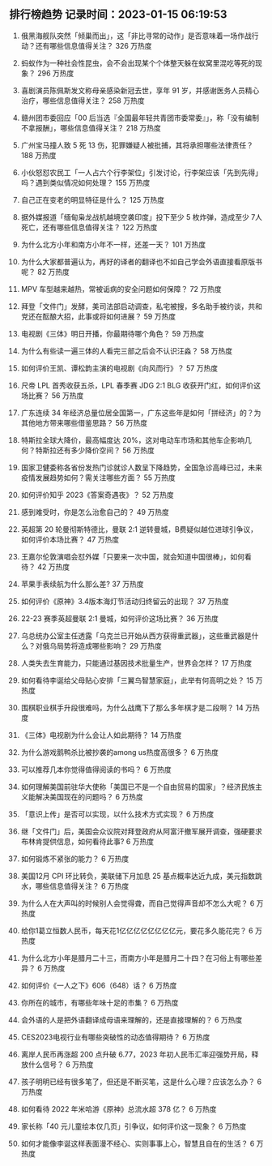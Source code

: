 
## 排行榜趋势 记录时间：2023-01-15 06:19:53
  
  1. 俄黑海舰队突然「倾巢而出」，这「非比寻常的动作」是否意味着一场作战行动？还有哪些信息值得关注？ 326 万热度
    
  2. 蚂蚁作为一种社会性昆虫，会不会出现某个个体整天躲在蚁窝里混吃等死的现象？ 296 万热度
    
  3. 喜剧演员陈佩斯发文称母亲感染新冠去世，享年 91 岁，并感谢医务人员精心治疗，哪些信息值得关注？ 258 万热度
    
  4. 赣州团市委回应「00 后当选『全国最年轻共青团市委常委』」，称「没有编制不拿报酬」，哪些信息值得关注？ 218 万热度
    
  5. 广州宝马撞人致 5 死 13 伤，犯罪嫌疑人被批捕，其将承担哪些法律责任？ 188 万热度
    
  6. 小伙怒怼农民工「一人占六个行李架位」引发讨论，行李架应该「先到先得」吗？遇到类似情况如何处理？ 155 万热度
    
  7. 自己正在变老的明显特征是什么？ 125 万热度
    
  8. 据外媒报道「缅甸枭龙战机越境空袭印度」投下至少 5 枚炸弹，造成至少 7人死亡，还有哪些信息值得关注？ 122 万热度
    
  9. 为什么北方小年和南方小年不一样，还差一天？ 101 万热度
    
  10. 为什么大家都普遍认为，再好的译者的翻译也不如自己学会外语直接看原版书呢？ 82 万热度
    
  11. MPV 车型越来越热，常被诟病的安全问题如何保障？ 72 万热度
    
  12. 拜登「文件门」发酵，美司法部启动调查，私宅被搜，多名助手被约谈，共和党还在酝酿大招，此事或将如何进展？ 59 万热度
    
  13. 电视剧《三体》明日开播，你最期待哪个角色？ 59 万热度
    
  14. 为什么有些读一遍三体的人看完三部之后会不认识汪淼？ 58 万热度
    
  15. 如何评价王凯、谭松韵主演的电视剧《向风而行》？ 57 万热度
    
  16. 尺帝 LPL 首秀收获五杀，LPL 春季赛 JDG 2:1 BLG 收获开门红，如何评价这场比赛？ 56 万热度
    
  17. 广东连续 34 年经济总量位居全国第一，广东这些年是如何「拼经济」的？为其他地方带来哪些借鉴思路？ 56 万热度
    
  18. 特斯拉全球大降价，最高幅度达 20%，这对电动车市场和其他车企影响几何？特斯拉还有多少降价空间？ 56 万热度
    
  19. 国家卫健委称各省份发热门诊就诊人数呈下降趋势，全国急诊高峰已过，未来疫情发展趋势如何？需关注哪些方面？ 55 万热度
    
  20. 如何评价知乎 2023《答案奇遇夜》？ 52 万热度
    
  21. 感到难受时，你是怎么治愈自己的？ 49 万热度
    
  22. 英超第 20 轮曼彻斯特德比，曼联 2:1 逆转曼城，B费疑似越位进球引争议，如何评价本场比赛？ 47 万热度
    
  23. 王嘉尔伦敦演唱会怼外媒「只要来一次中国，就会知道中国很棒」，如何看待？ 42 万热度
    
  24. 苹果手表续航为什么那么差? 37 万热度
    
  25. 如何评价《原神》3.4版本海灯节活动归终留云的出现？ 37 万热度
    
  26. 22-23 赛季英超曼联 2:1 曼城，如何评价这场比赛？ 36 万热度
    
  27. 乌总统办公室主任透露「乌克兰已开始从西方获得重武器」，这些重武器是什么？对俄乌局势将造成哪些影响？ 29 万热度
    
  28. 人类失去生育能力，只能通过基因技术批量生产，世界会怎样？ 17 万热度
    
  29. 如何看待李诞给父母贴心安排「三翼鸟智慧家庭」，此举有何高明之处？ 15 万热度
    
  30. 围棋职业棋手升段很难吗，为什么战鹰下了那么多年棋才是二段啊？ 14 万热度
    
  31. 《三体》电视剧为什么会让人如此期待？ 14 万热度
    
  32. 为什么游戏鹅鸭杀比被抄袭的among us热度高很多？ 6 万热度
    
  33. 可以推荐几本你觉得值得阅读的书吗？ 6 万热度
    
  34. 如何理解美国前驻华大使称「美国已不是一个自由贸易的国家」？经济民族主义能解决美国现在的问题吗？ 6 万热度
    
  35. 「意识上传」是否可以实现，以什么技术方式实现？ 6 万热度
    
  36. 继「文件门」后，美国会众议院对拜登政府从阿富汗撤军展开调查，强硬要求布林肯提供信息，如何看待此事? 6 万热度
    
  37. 如何锻炼不紧张的能力？ 6 万热度
    
  38. 美国12月 CPI 环比转负，美联储下月加息 25 基点概率达近九成，美元指数跳水，哪些信息值得关注？ 6 万热度
    
  39. 为什么人在大声叫的时候别人会觉得聋，而自己觉得声音却不怎么大呢？ 6 万热度
    
  40. 给你1葛立恒数人民币，每天花1亿亿亿亿亿亿亿亿元，要花多久能花完？ 6 万热度
    
  41. 为什么北方小年是腊月二十三，而南方小年是腊月二十四？在习俗上有哪些差异？ 6 万热度
    
  42. 如何评价《一人之下》606（648）话？ 6 万热度
    
  43. 你所在的城市，有哪些年味十足的市集？ 6 万热度
    
  44. 会外语的人是把外语翻译成母语来理解的，还是直接理解的？ 6 万热度
    
  45. CES2023电视行业有哪些突破性的动态值得期待？ 6 万热度
    
  46. 离岸人民币再涨超 200 点升破 6.77，2023 年初人民币汇率迎强势开局，释放什么信号？ 6 万热度
    
  47. 孩子明明已经有很多笔了，但还是不断买笔，这是什么心理？应该怎么办？ 6 万热度
    
  48. 如何看待 2022 年米哈游《原神》总流水超 378 亿？ 6 万热度
    
  49. 家长称「40 元儿童绘本仅几页」引争议，如何评价这一现象？ 6 万热度
    
  50. 如何才能像李诞这样表面漫不经心、实则事事上心，智慧且自在的生活？ 6 万热度
    
